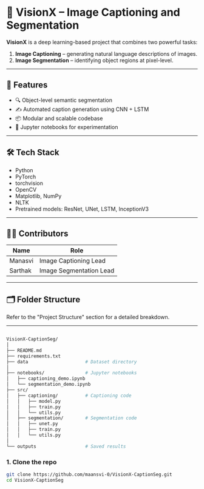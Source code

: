 # 🧠 VisionX – Image Captioning and Segmentation

**VisionX** is a deep learning-based project that combines two powerful tasks:
1. **Image Captioning** – generating natural language descriptions of images.
2. **Image Segmentation** – identifying object regions at pixel-level.

---

## 🧩 Features

- 🔍 Object-level semantic segmentation
- ✍️ Automated caption generation using CNN + LSTM
- 📦 Modular and scalable codebase
- 🧪 Jupyter notebooks for experimentation

---

## 🛠️ Tech Stack

- Python
- PyTorch
- torchvision
- OpenCV
- Matplotlib, NumPy
- NLTK 
- Pretrained models: ResNet, UNet, LSTM, InceptionV3

---

## 🧑‍💻 Contributors

| Name              | Role                        |
|-------------------|-----------------------------|
| Manasvi           | Image Captioning Lead       |
| Sarthak           | Image Segmentation Lead     |

---

## 🗂️ Folder Structure

Refer to the "Project Structure" section for a detailed breakdown.

---
```bash

VisionX-CaptionSeg/
│
├── README.md
├── requirements.txt
├── data                     # Dataset directory
│   
├── notebooks/               # Jupyter notebooks
│   ├── captioning_demo.ipynb
│   └── segmentation_demo.ipynb
├── src/
│   ├── captioning/          # Captioning code
│   │   ├── model.py
│   │   ├── train.py
│   │   └── utils.py
│   ├── segmentation/        # Segmentation code
│   │   ├── unet.py
│   │   ├── train.py
│   │   └── utils.py
│   
└── outputs                  # Saved results

```

### 1. Clone the repo

```bash
git clone https://github.com/maansvi-0/VisionX-CaptionSeg.git
cd VisionX-CaptionSeg


